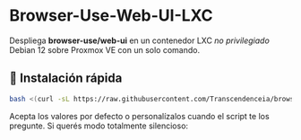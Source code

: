 # Browser-Use-Web-UI-LXC
Despliega **browser-use/web-ui** en un contenedor LXC *no privilegiado* Debian 12 sobre Proxmox VE  con un solo comando.


## 🚀 Instalación rápida

```bash
bash <(curl -sL https://raw.githubusercontent.com/Transcendenceia/browser-use-webui-lxc/main/create-webui-lxc.sh)
```
Acepta los valores por defecto o personalízalos cuando el script te los pregunte.
Si querés modo totalmente silencioso:
